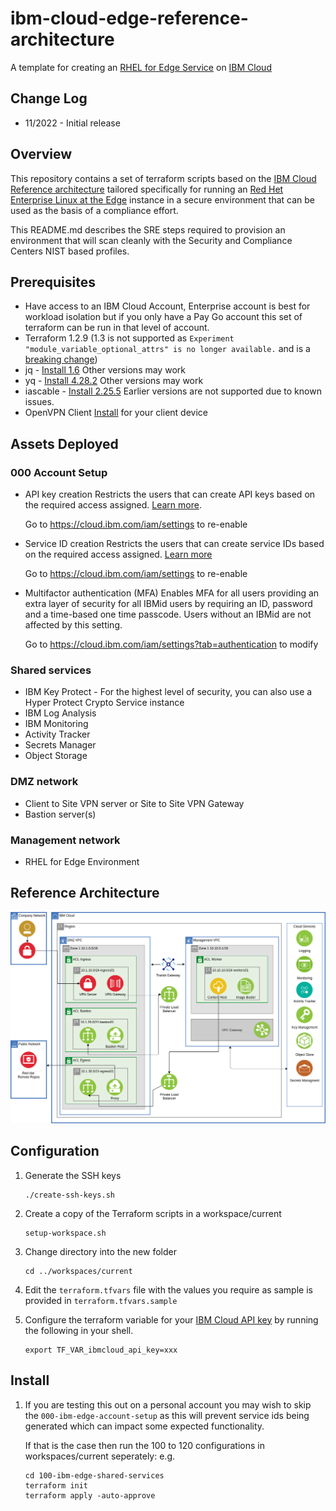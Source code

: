 # ibm-cloud-edge-reference-architecture

A template for creating an [RHEL for Edge Service](https://access.redhat.com/documentation/en-us/red_hat_enterprise_linux/9/html/composing_installing_and_managing_rhel_for_edge_images/index) on [IBM Cloud](https://cloud.ibm.com)

## Change Log

- 11/2022 - Initial release

## Overview

This repository contains a set of terraform scripts based on the [IBM Cloud Reference architecture](https://github.com/IBM/ibm-cloud-reference-architectures) tailored specifically for running an [Red Het Enterprise Linux at the Edge](https://access.redhat.com/documentation/en-us/red_hat_enterprise_linux/9/html/composing_installing_and_managing_rhel_for_edge_images/index) instance in a secure environment that can be used as the basis of a compliance effort.

This README.md describes the SRE steps required to provision an environment that will scan cleanly with the Security and Compliance Centers NIST based profiles.

## Prerequisites

- Have access to an IBM Cloud Account, Enterprise account is best for workload isolation but if you only have a Pay Go account this set of terraform can be run in that level of account.
- Terraform 1.2.9 (1.3 is not supported as `Experiment "module_variable_optional_attrs" is no longer available.` and is a [breaking change](https://github.com/hashicorp/terraform/issues/31692))
- jq - [Install 1.6](https://stedolan.github.io/jq/download/) Other versions may work
- yq - [Install 4.28.2](https://github.com/mikefarah/yq#install) Other versions may work
- iascable - [Install 2.25.5](https://github.com/cloud-native-toolkit/iascable#installation) Earlier versions are not supported due to known issues.
- OpenVPN Client [Install](https://openvpn.net/vpn-client/) for your client device

## Assets Deployed

### 000 Account Setup

- API key creation
    Restricts the users that can create API keys based on the required access assigned. [Learn more](https://cloud.ibm.com/docs/account?topic=account-allow-api-create).

    Go to https://cloud.ibm.com/iam/settings to re-enable

- Service ID creation
    Restricts the users that can create service IDs based on the required access assigned. [Learn more](https://cloud.ibm.com/docs/account?topic=account-restrict-service-id-create)

    Go to https://cloud.ibm.com/iam/settings to re-enable

- Multifactor authentication (MFA)
    Enables MFA for all users providing an extra layer of security for all IBMid users by requiring an ID, password and a time-based one time passcode. Users without an IBMid are not affected by this setting.

    Go to https://cloud.ibm.com/iam/settings?tab=authentication to modify

### Shared services

- IBM Key Protect - For the highest level of security, you can also use a Hyper Protect Crypto Service instance
- IBM Log Analysis
- IBM Monitoring
- Activity Tracker
- Secrets Manager
- Object Storage

### DMZ network

- Client to Site VPN server or Site to Site VPN Gateway
- Bastion server(s)

### Management network

- RHEL for Edge Environment

## Reference Architecture

![Reference Architecure Diagram](diagram.png)


## Configuration

1. Generate the SSH keys

    ```
    ./create-ssh-keys.sh
    ```

1. Create a copy of the Terraform scripts in a workspace/current

    ```
    setup-workspace.sh
    ```

1. Change directory into the new folder

    ```
    cd ../workspaces/current
    ```

1. Edit the `terraform.tfvars` file with the values you require as sample is provided in `terraform.tfvars.sample`

1. Configure the terraform variable for your [IBM Cloud API key](https://cloud.ibm.com/iam/apikeys) by running the following in your shell.

    ```
    export TF_VAR_ibmcloud_api_key=xxx
    ```

## Install

1. If you are testing this out on a personal account you may wish to skip the `000-ibm-edge-account-setup` as this will prevent service ids being generated which can impact some expected functionality.

    If that is the case then run the 100 to 120 configurations in workspaces/current seperately:
    e.g.
    ```
    cd 100-ibm-edge-shared-services
    terraform init
    terraform apply -auto-approve
    ```